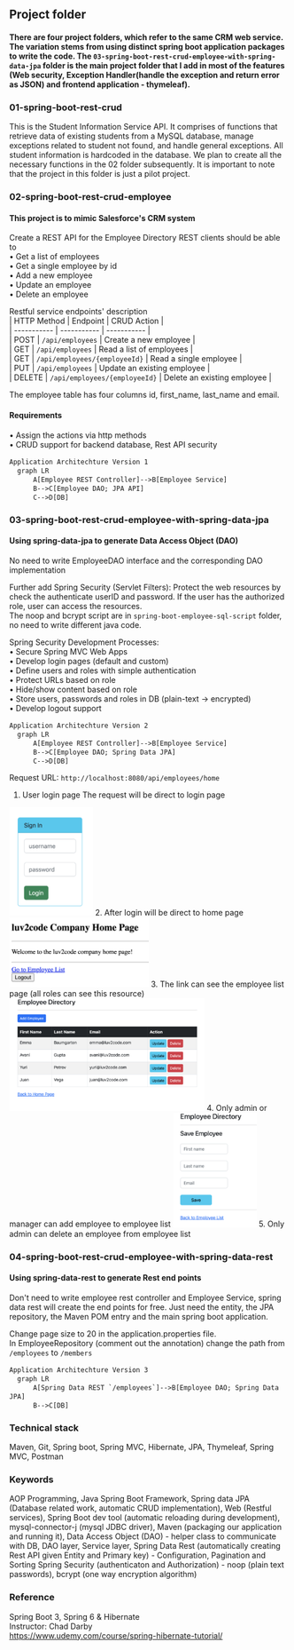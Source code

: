 ## Project folder
#### There are four project folders, which refer to the same CRM web service. The variation stems from using distinct spring boot application packages to write the code. The `03-spring-boot-rest-crud-employee-with-spring-data-jpa` folder is the main project folder that I add in most of the features (Web security, Exception Handler(handle the exception and return error as JSON) and frontend application - thymeleaf).  

### 01-spring-boot-rest-crud
This is the Student Information Service API. 
It comprises of functions that retrieve data of existing students 
from a MySQL database, manage exceptions related to student not found,
and handle general exceptions.
All student information is hardcoded in the database. 
We plan to create all the necessary functions in the 02 folder subsequently. 
It is important to note that the project in this folder is just a pilot project.

### 02-spring-boot-rest-crud-employee
#### This project is to mimic Salesforce's CRM system  
Create a REST API for the Employee Directory
REST clients should be able to  
• Get a list of employees  
• Get a single employee by id  
• Add a new employee  
• Update an employee  
• Delete an employee  

Restful service endpoints' description  
| HTTP Method | Endpoint |  CRUD Action |  
| ----------- | ----------- |  ----------- |   
| POST | `/api/employees` | Create a new employee |  
| GET | `/api/employees` | Read a list of employees |  
| GET | `/api/employees/{employeeId}` | Read a single employee |  
| PUT | `/api/employees` | Update an existing employee |  
| DELETE | `/api/employees/{employeeId}` | Delete an existing employee | 

The employee table has four columns id, first_name, last_name and email.

#### Requirements
• Assign the actions via http methods  
• CRUD support for backend database, Rest API security

```
Application Architechture Version 1 
  graph LR
      A[Employee REST Controller]-->B[Employee Service]
      B-->C[Employee DAO; JPA API]
      C-->D[DB]
```

### 03-spring-boot-rest-crud-employee-with-spring-data-jpa
#### Using spring-data-jpa to generate Data Access Object (DAO)
No need to write EmployeeDAO interface and the corresponding DAO implementation

Further add Spring Security (Servlet Filters):
Protect the web resources by check the authenticate userID and password. If the user has the authorized role, user can access the resources.  
The noop and bcrypt script are in `spring-boot-employee-sql-script` folder, no need to write different java code. 

Spring Security Development Processes:  
• Secure Spring MVC Web Apps  
• Develop login pages (default and custom)  
• Define users and roles with simple authentication  
• Protect URLs based on role  
• Hide/show content based on role  
• Store users, passwords and roles in DB (plain-text -> encrypted)  
• Develop logout support

```
Application Architechture Version 2
  graph LR
      A[Employee REST Controller]-->B[Employee Service]
      B-->C[Employee DAO; Spring Data JPA]
      C-->D[DB]
```

Request URL: `http://localhost:8080/api/employees/home`
1. User login page
The request will be direct to login page  
<!-- ![login page](/graphs/login_page.png "login page") -->
<img src="/graphs/login_page.png" width = "30%" height = "30%" alt="login_page"/>  
2. After login will be direct to home page  
<!-- ![home page](/graphs/home_page.png) -->
<img src="/graphs/home_page.png" width = "50%" height = "50%" alt="home_page"/>  
3. The link can see the employee list page (all roles can see this resource)  
<!-- ![employee list page](/graphs/employee_list_page.png) -->
<img src="/graphs/employee_list_page.png" width = "70%" height = "70%" alt="employee_list_page"/>  
4. Only admin or manager can add employee to employee list  
<!-- ![add employee](/graphs/add_employee.png) -->
<img src="/graphs/add_employee.png" width = "30%" height = "30%" alt="add_employee"/> 
5. Only admin can delete an employee from employee list  


### 04-spring-boot-rest-crud-employee-with-spring-data-rest
#### Using spring-data-rest to generate Rest end points
Don't need to write employee rest controller and Employee Service, spring data rest will create the end points for free. Just need the entity, the JPA repository, the Maven POM entry and the main spring boot application.

Change page size to 20 in the application.properties file.  
In EmployeeRepository (comment out the annotation) change the path from `/employees` to `/members`  

```
Application Architechture Version 3
  graph LR
      A[Spring Data REST `/employees`]-->B[Employee DAO; Spring Data JPA]
      B-->C[DB]
```
### Technical stack
Maven, Git, Spring boot, Spring MVC, Hibernate, JPA, Thymeleaf, Spring MVC, Postman

### Keywords
AOP Programming, Java Spring Boot Framework,
Spring data JPA (Database related work, automatic CRUD implementation),
Web (Restful services),
Spring Boot dev tool (automatic reloading during development),
mysql-connector-j (mysql JDBC driver),
Maven (packaging our application and running it),
Data Access Object (DAO) - helper class to communicate with DB,
DAO layer, Service layer,
Spring Data Rest (automatically creating Rest API given Entity and Primary key) -
Configuration, Pagination and Sorting
Spring Security (authenticaton and Authorization) - noop (plain text passwords), bcrypt (one way encryption algorithm)

### Reference
Spring Boot 3, Spring 6 & Hibernate  
Instructor: Chad Darby  
https://www.udemy.com/course/spring-hibernate-tutorial/
